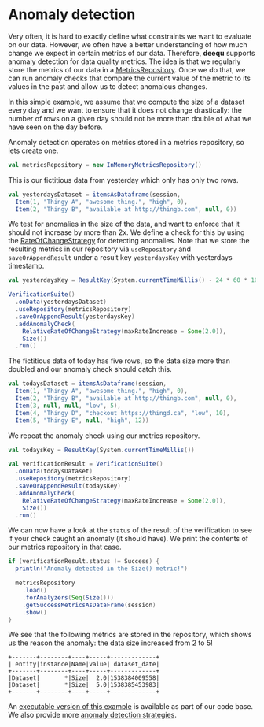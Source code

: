 # Anomaly detection

Very often, it is hard to exactly define what constraints we want to evaluate on our data. However, we often have a better understanding of how much change we expect in certain metrics of our data. Therefore, **deequ** supports anomaly detection for data quality metrics. The idea is that we regularly store the metrics of our data in a [MetricsRepository](https://github.com/awslabs/deequ/blob/master/src/main/scala/com/amazon/deequ/examples/metrics_repository_example.md). Once we do that, we can run anomaly checks that compare the current value of the metric to its values in the past and allow us to detect anomalous changes.

In this simple example, we assume that we compute the size of a dataset every day and we want to ensure that it does not change drastically: the number of rows on a given day should not be more than double of what we have seen on the day before.

Anomaly detection operates on metrics stored in a metrics repository, so lets create one.
```scala
val metricsRepository = new InMemoryMetricsRepository()
```

This is our fictitious data from yesterday which only has only two rows.
```scala
val yesterdaysDataset = itemsAsDataframe(session,
  Item(1, "Thingy A", "awesome thing.", "high", 0),
  Item(2, "Thingy B", "available at http://thingb.com", null, 0))
```

We test for anomalies in the size of the data, and want to enforce that it should not increase by more than 2x. We define a check for this by using the [RateOfChangeStrategy](https://github.com/awslabs/deequ/blob/master/src/main/scala/com/amazon/deequ/anomalydetection/RateOfChangeStrategy.scala) for detecting anomalies. Note that we store the resulting metrics in our repository via `useRepository` and `saveOrAppendResult` under a result key `yesterdaysKey` with yesterdays timestamp.
```scala
val yesterdaysKey = ResultKey(System.currentTimeMillis() - 24 * 60 * 1000)

VerificationSuite()
  .onData(yesterdaysDataset)
  .useRepository(metricsRepository)
  .saveOrAppendResult(yesterdaysKey)
  .addAnomalyCheck(
    RelativeRateOfChangeStrategy(maxRateIncrease = Some(2.0)),
    Size())
  .run()
```

The fictitious data of today has five rows, so the data size more than doubled and our anomaly check should
catch this.
```scala
val todaysDataset = itemsAsDataframe(session,
  Item(1, "Thingy A", "awesome thing.", "high", 0),
  Item(2, "Thingy B", "available at http://thingb.com", null, 0),
  Item(3, null, null, "low", 5),
  Item(4, "Thingy D", "checkout https://thingd.ca", "low", 10),
  Item(5, "Thingy E", null, "high", 12))
```
We repeat the anomaly check using our metrics repository.
```scala
val todaysKey = ResultKey(System.currentTimeMillis())

val verificationResult = VerificationSuite()
  .onData(todaysDataset)
  .useRepository(metricsRepository)
  .saveOrAppendResult(todaysKey)
  .addAnomalyCheck(
    RelativeRateOfChangeStrategy(maxRateIncrease = Some(2.0)),
    Size())
  .run()
```

We can now have a look at the `status` of the result of the verification to see if your check caught an anomaly (it should have). We print the contents of our metrics repository in that case.
```scala
if (verificationResult.status != Success) {
  println("Anomaly detected in the Size() metric!")

  metricsRepository
    .load()
    .forAnalyzers(Seq(Size()))
    .getSuccessMetricsAsDataFrame(session)
    .show()
}
```

We see that the following metrics are stored in the repository, which shows us the reason the anomaly: the data size increased from 2 to 5!
```
+-------+--------+----+-----+-------------+
| entity|instance|Name|value| dataset_date|
+-------+--------+----+-----+-------------+
|Dataset|       *|Size|  2.0|1538384009558|
|Dataset|       *|Size|  5.0|1538385453983|
+-------+--------+----+-----+-------------+
```

An [executable version of this example](https://github.com/awslabs/deequ/blob/master/src/main/scala/com/amazon/deequ/examples/AnomalyDetectionExample.scala) is available as part of our code base. We also provide more [anomaly detection strategies](https://github.com/awslabs/deequ/tree/master/src/main/scala/com/amazon/deequ/anomalydetection).

